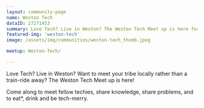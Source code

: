 ```yaml
---
layout: community-page
name: Weston Tech
dataID: 27271453
summary: Love Tech? Live in Weston? The Weston Tech Meet up is here for you!
featured-img: 'weston-tech'
image: /assets/img/communities/weston-tech_thumb.jpeg

meetup: Weston-Tech/

---
```

Love Tech? Live in Weston? Want to meet your tribe locally rather than a
train-ride away? The Weston Tech Meet up is here!

Come along to meet fellow techies, share knowledge, share problems, and to eat*,
drink and be tech-merry.
